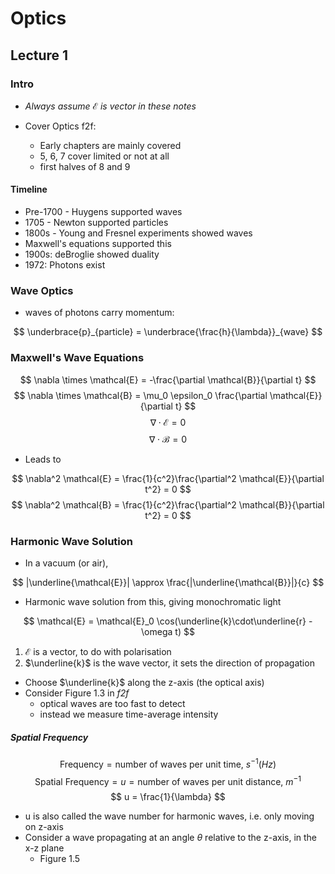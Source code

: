 # Optics

## Lecture 1

### Intro

* _Always assume $\mathcal{E}$ is vector in these notes_

* Cover Optics f2f:
    * Early chapters are mainly covered
    * 5, 6, 7 cover limited or not at all
    * first halves of 8 and 9  

#### Timeline

* Pre-1700 - Huygens supported waves
* 1705 - Newton supported particles
* 1800s - Young and Fresnel experiments showed waves
* Maxwell's equations supported this
* 1900s: deBroglie showed duality
* 1972: Photons exist

### Wave Optics

* waves of photons carry momentum:

$$
    \underbrace{p}_{particle} = \underbrace{\frac{h}{\lambda}}_{wave}
$$


### Maxwell's Wave Equations

$$
    \nabla \times \mathcal{E} = -\frac{\partial \mathcal{B}}{\partial t} $$ $$
    \nabla \times \mathcal{B} = \mu_0 \epsilon_0 \frac{\partial \mathcal{E}}{\partial t} $$ $$
    \nabla \cdot \mathcal{E} = 0 $$ $$
    \nabla \cdot \mathcal{B} = 0
$$

* Leads to

$$
    \nabla^2 \mathcal{E} = \frac{1}{c^2}\frac{\partial^2 \mathcal{E}}{\partial t^2} = 0 $$ $$
    \nabla^2 \mathcal{B} = \frac{1}{c^2}\frac{\partial^2 \mathcal{B}}{\partial t^2} = 0
$$

### Harmonic Wave Solution

* In a vacuum (or air),

$$
    |\underline{\mathcal{E}}| \approx \frac{|\underline{\mathcal{B}}|}{c}
$$

* Harmonic wave solution from this, giving monochromatic light

$$
    \mathcal{E} = \mathcal{E}_0 \cos(\underline{k}\cdot\underline{r} - \omega t)
$$

1. $\mathcal{E}$ is a vector, to do with polarisation
2. $\underline{k}$ is the wave vector, it sets the direction of propagation

* Choose $\underline{k}$ along the z-axis (the optical axis)
* Consider Figure 1.3 in _f2f_
    * optical waves are too fast to detect
    * instead we measure time-average intensity

##### Spatial Frequency

$$
    \text{Frequency} = \text{number of waves per unit time},~ s^{-1} (Hz) $$ $$
    \text{Spatial Frequency} = u = \text{number of waves per unit distance},~ m^{-1} $$ $$
    u = \frac{1}{\lambda}
$$

* u is also called the wave number for harmonic waves, i.e. only moving on z-axis
* Consider a wave propagating at an angle $\theta$ relative to the z-axis, in the x-z plane
    * Figure 1.5

